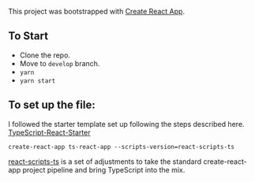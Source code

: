 This project was bootstrapped with [Create React App](https://github.com/facebookincubator/create-react-app).

## To Start

- Clone the repo.
- Move to `develop` branch.
- `yarn`
- `yarn start`

## To set up the file: 
I followed the starter template set up following the steps described here. [TypeScript-React-Starter](https://github.com/Microsoft/TypeScript-React-Starter) 

`create-react-app ts-react-app --scripts-version=react-scripts-ts`

[react-scripts-ts](https://www.npmjs.com/package/react-scripts-ts) is a set of adjustments to take the standard create-react-app project pipeline and bring TypeScript into the mix.
